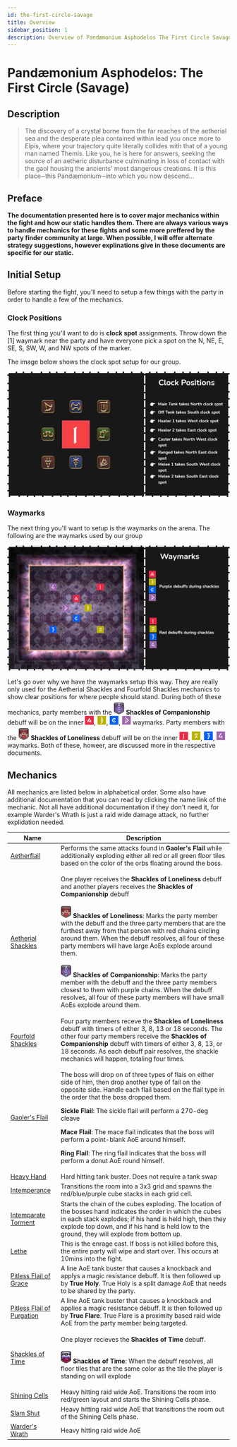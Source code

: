 ```yaml
---
id: the-first-circle-savage
title: Overview
sidebar_position: 1
description: Overview of Pandæmonium Asphodelos The First Circle Savage
---
```

# Pandæmonium Asphodelos: The First Circle (Savage)

## Description
> The discovery of a crystal borne from the far reaches of the aetherial sea and the desperate plea contained within lead you once more to Elpis, where your trajectory quite literally collides with that of a young man named Themis. Like you, he is here for answers, seeking the source of an aetheric disturbance culminating in loss of contact with the gaol housing the ancients' most dangerous creations. It is this place─this Pandæmonium─into which you now descend... 

## Preface
**The documentation presented here is to cover major mechanics within the fight and how our static handles them.  There are always various ways to handle mechanics for these fights and some more preffered by the party finder community at large. When possible, I will offer alternate strategy suggestions, however explinations give in these documents are specific for our static.**

## Initial Setup
Before starting the fight, you'll need to setup a few things with the party in order to handle a few of the mechanics. 

### Clock Positions
The first thing you'll want to do is **clock spot** assignments.  Throw down the [1] waymark near the party and have everyone pick a spot on the N, NE, E, SE, S, SW, W, and NW spots of the marker.

The image below shows the clock spot setup for our group.

![Clock Positions](/img/pandaemonium-asphodelos/the-first-circle/clock-positions.webp)

### Waymarks
The next thing you'll want to setup is the waymarks on the arena. The following are the waymarks used by our group

![Waymarks](/img/pandaemonium-asphodelos/the-first-circle/waymarks.webp)

Let's go over why we have the waymarks setup this way.  They are really only used for the Aetherial Shackles and Fourfold Shackles mechanics to show clear positions for where people should stand.  During both of these mechanics, party members with the ![shackles of companionship](/img/icons/debuffs/shackles-of-companionship.webp) **Shackles of Companionship**  debuff will be on the inner ![A](/img/icons/waymarks/a.webp), ![B](/img/icons/waymarks/b.webp), ![C](/img/icons/waymarks/c.webp), ![D](/img/icons/waymarks/d.webp) waymarks.  Party members with the ![shackles of loneliness](/img/icons/debuffs/shackles-of-loneliness.webp) **Shackles of Loneliness**  debuff will be on the inner ![One](/img/icons/waymarks/one.webp), ![Two](/img/icons/waymarks/two.webp), ![Three](/img/icons/waymarks/three.webp), ![Four](/img/icons/waymarks/four.webp) waymarks.  Both of these, howeer, are discussed more in the respective documents. 


## Mechanics
All mechanics are listed below in alphabetical order.  Some also have additional documentation that you can read by clicking the name link of the mechanic. Not all have additional documentation if they don't need it, for example Warder's Wrath is just a raid wide damage attack, no further explidation needed.

| Name | Description |
|------|-------------|
| [Aetherflail](./aetherflail.md) | Performs the same attacks found in **Gaoler's Flail** while additionally exploding either all red or all green floor tiles based on the color of the orbs floating around the boss. |
| [Aetherial Shackles](./aetherial-shackles.md) | <p>One player receives the **Shackles of Loneliness**  debuff and another players receives the **Shackles of Companionship** debuff</p> <p>![shackles of loneliness](/img/icons/debuffs/shackles-of-loneliness.webp) **Shackles of Loneliness**: Marks the party member with the debuff and the three party members that are the furthest away from that person with red chains circling around them. When the debuff resolves, all four of these party members will have large AoEs explode around them.</p><p>![shackles of companionship](/img/icons/debuffs/shackles-of-companionship.webp) **Shackles of Companionship**: Marks the party member with the debuff and the three party members closest to them with purple chains. When the debuff resolves, all four of these party members will have small AoEs explode around them.</p> |
| [Fourfold Shackles](./fourfold-shackles.md) | Four party members receve the **Shackles of Loneliness** debuff with timers of either 3, 8, 13 or 18 seconds.  The other four party members receive the **Shackles of Companionship** debuff with timers of either 3, 8, 13, or 18 seconds.  As each debuff pair resolves, the shackle mechanics will happen, totaling four times.  |
| [Gaoler's Flail](./gaolers-flail.md) | <p>The boss will drop on of three types of flais on either side of him, then drop another type of fail on the opposite side. Handle each flail based on the flail type in the order that the boss dropped them.</p><p>**Sickle Flail**: The sickle flail will perform a 270-deg cleave</p><p>**Mace Flail**: The mace flail indicates that the boss will perform a point-blank AoE around himself.</p><p>**Ring Flail**: The ring flail indicates that the boss will perform a donut AoE round himself.</p> |
| [Heavy Hand](./heavy-hand.md) | Hard hitting tank buster. Does not require a tank swap |
| [Intemperance](./intemperance-1.md) | Transitions the room into a 3x3 grid and spawns the red/blue/purple cube stacks in each grid cell.|
| [Intemparate Torment](./intemperance-1.md#intemperate-torment) | Starts the chain of the cubes exploding.  The location of the bosses hand indicates the order in which the cubes in each stack explodes; if his hand is held high, then they explode top down, and if his hand is held low to the ground, they will explode from bottom up. |
| [Lethe](./lethe.md) | This is the enrage cast.  If boss is not killed bofore this, the entire party will wipe and start over. This occurs at 10mins into the fight. |
| [Pitless Flail of Grace](./pitiless-flail.md#pitiless-flail-of-grace) | A line AoE tank buster that causes a knockback and applys a magic resistance debuff. It is then followed up by **True Holy**.  True Holy is a split damage AoE that needs to be shared by the party. |
| [Pitless Flail of Purgation](./pitiless-flail.md#pitiless-flail-of-purgation) | A line AoE tank buster that causes a knockback and applies a magic resistance debuff. It is then followed up by **True Flare**.  True Flare is a proximity based raid wide AoE from the party member being targeted. |
| [Shackles of Time](./shackles-of-time.md) | <p>One player recieves the **Shackles of Time** debuff. </p><p>![shackles of time](/img/icons/debuffs/shackles-of-time.webp) **Shackles of Time**: When the debuff resolves, all floor tiles that are the same color as the tile the player is standing on will explode </p> |
| [Shining Cells](./shining-cells.md) | Heavy hitting raid wide AoE.  Transitions the room into red/green layout and starts the Shining Cells phase. |
| [Slam Shut](./slam-shut.md) | Heavy hitting raid wide AoE that transitions the room out of the Shining Cells phase. |
| [Warder's Wrath](./warders-wrath.md) | Heavy hitting raid wide AoE |


